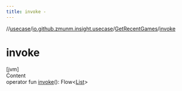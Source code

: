 ```yaml
---
title: invoke -
---
```

//[usecase](../../../index.md)/[io.github.zmunm.insight.usecase](../index.md)/[GetRecentGames](index.md)/[invoke](invoke.md)



# invoke  
[jvm]  
Content  
operator fun [invoke](invoke.md)(): Flow<[List](https://kotlinlang.org/api/latest/jvm/stdlib/kotlin.collections/-list/index.html)<Game>>  



